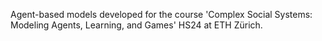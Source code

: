 Agent-based models developed for the course 'Complex Social Systems: Modeling Agents, Learning, and Games' HS24 at ETH Zürich.
